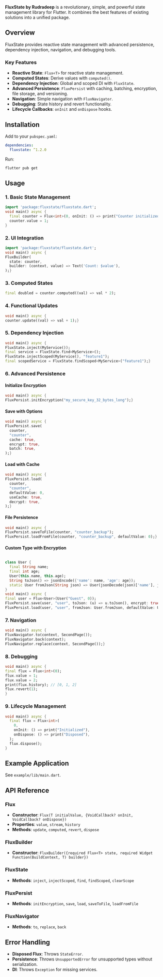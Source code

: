 
**FluxState by Rudradeep** is a revolutionary, simple, and powerful state management library for Flutter. It combines the best features of existing solutions into a unified package.

## Overview

FluxState provides reactive state management with advanced persistence, dependency injection, navigation, and debugging tools.

### Key Features
- **Reactive State**: `Flux<T>` for reactive state management.
- **Computed States**: Derive values with `computed()`.
- **Dependency Injection**: Global and scoped DI with `FluxState`.
- **Advanced Persistence**: `FluxPersist` with caching, batching, encryption, file storage, and versioning.
- **Navigation**: Simple navigation with `FluxNavigator`.
- **Debugging**: State history and revert functionality.
- **Lifecycle Callbacks**: `onInit` and `onDispose` hooks.

## Installation

Add to your `pubspec.yaml`:

```yaml
dependencies:
  fluxstate: ^1.2.0
```

Run:

```bash
flutter pub get
```

## Usage

### 1. Basic State Management

```dart
import 'package:fluxstate/fluxstate.dart';
void main() async {
  final counter = Flux<int>(0, onInit: () => print("Counter initialized")).obs;
  counter.value = 1;
}
```

### 2. UI Integration

```dart
import 'package:fluxstate/fluxstate.dart';
void main() async {
FluxBuilder(
  state: counter,
  builder: (context, value) => Text('Count: $value'),
);}
```

### 3. Computed States

```dart
final doubled = counter.computed((val) => val * 2);
```

### 4. Functional Updates

```dart
void main() async {
counter.update((val) => val + 1);}
```

### 5. Dependency Injection

```dart
void main() async {
FluxState.inject(MyService());
final service = FluxState.find<MyService>();
FluxState.injectScoped(MyService(), "feature1");
final scopedService = FluxState.findScoped<MyService>("feature1");}
```

### 6. Advanced Persistence

#### Initialize Encryption

```dart
void main() async {
FluxPersist.initEncryption("my_secure_key_32_bytes_long");}
```

#### Save with Options

```dart
void main() async {
FluxPersist.save(
  counter,
  "counter",
  cache: true,
  encrypt: true,
  batch: true,
);}
```

#### Load with Cache

```dart
void main() async {
FluxPersist.load(
  counter,
  "counter",
  defaultValue: 0,
  useCache: true,
  decrypt: true,
);}
```

#### File Persistence

```dart
void main() async {
FluxPersist.saveToFile(counter, "counter_backup");
FluxPersist.loadFromFile(counter, "counter_backup", defaultValue: 0);}
```

#### Custom Type with Encryption

```dart

class User {
  final String name;
  final int age;
  User(this.name, this.age);
  String toJson() => jsonEncode({'name': name, 'age': age});
  static User fromJson(String json) => User(jsonDecode(json)['name'], jsonDecode(json)['age']);
}
void main() async {
final user = Flux<User>(User("Guest", 0));
FluxPersist.save(user, "user", toJson: (u) => u.toJson(), encrypt: true);
FluxPersist.load(user, "user", fromJson: User.fromJson, defaultValue: User("Guest", 0), decrypt: true);}
```

### 7. Navigation

```dart
void main() async {
FluxNavigator.to(context, SecondPage());
FluxNavigator.back(context);
FluxNavigator.replace(context, SecondPage());}
```

### 8. Debugging

```dart
void main() async {
final flux = Flux<int>(0);
flux.value = 1;
flux.value = 2;
print(flux.history); // [0, 1, 2]
flux.revert(1);
}
```

### 9. Lifecycle Management

```dart
void main() async {
  final flux = Flux<int>(
    0,
    onInit: () => print("Initialized"),
    onDispose: () => print("Disposed"),
  );
  flux.dispose();
}
```

## Example Application

See `example/lib/main.dart`.

## API Reference

### Flux<T>
- **Constructor**: `Flux(T initialValue, {VoidCallback? onInit, VoidCallback? onDispose})`
- **Properties**: `value`, `stream`, `history`
- **Methods**: `update`, `computed`, `revert`, `dispose`

### FluxBuilder<T>
- **Constructor**: `FluxBuilder({required Flux<T> state, required Widget Function(BuildContext, T) builder})`

### FluxState
- **Methods**: `inject`, `injectScoped`, `find`, `findScoped`, `clearScope`

### FluxPersist
- **Methods**: `initEncryption`, `save`, `load`, `saveToFile`, `loadFromFile`

### FluxNavigator
- **Methods**: `to`, `replace`, `back`

## Error Handling
- **Disposed Flux**: Throws `StateError`.
- **Persistence**: Throws `UnsupportedError` for unsupported types without serialization.
- **DI**: Throws `Exception` for missing services.
